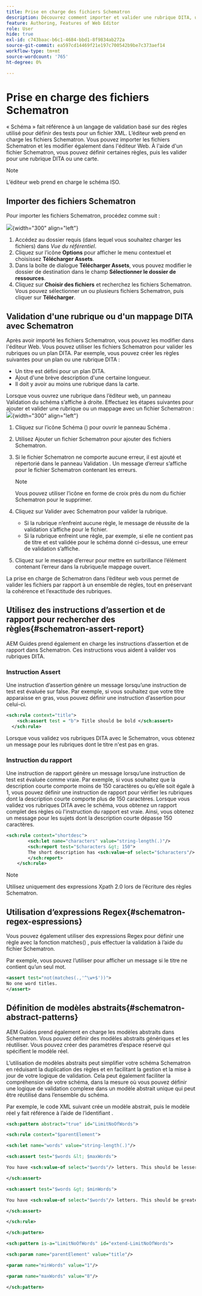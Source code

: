 ```yaml
---
title: Prise en charge des fichiers Schematron
description: Découvrez comment importer et valider une rubrique DITA, utiliser des instructions de rapport d'assertion pour vérifier des règles, utiliser des expressions regex et définir des modèles abstraits dans les fichiers Schematron d'AEM Guides.
feature: Authoring, Features of Web Editor
role: User
hide: true
exl-id: c743baac-b6c1-4684-bbd1-8f9834ab272a
source-git-commit: ea597cd14469f21e197c700542b9be7c373aef14
workflow-type: tm+mt
source-wordcount: '765'
ht-degree: 0%

---
```


# Prise en charge des fichiers Schematron

« Schéma » fait référence à un langage de validation basé sur des règles utilisé pour définir des tests pour un fichier XML. L’éditeur web prend en charge les fichiers Schematron. Vous pouvez importer les fichiers Schematron et les modifier également dans l&#39;éditeur Web. À l&#39;aide d&#39;un fichier Schematron, vous pouvez définir certaines règles, puis les valider pour une rubrique DITA ou une carte.

>[!NOTE]
>
> L’éditeur web prend en charge le schéma ISO.


## Importer des fichiers Schematron

Pour importer les fichiers Schematron, procédez comme suit :

![](images/scematron-panel-add.png){width="300" align="left"}

1. Accédez au dossier requis (dans lequel vous souhaitez charger les fichiers) dans *Vue du référentiel*.
1. Cliquez sur l’icône **Options** pour afficher le menu contextuel et choisissez **Télécharger Assets**.
1. Dans la boîte de dialogue **Télécharger Assets**, vous pouvez modifier le dossier de destination dans le champ **Sélectionner le dossier de ressources**.
1. Cliquez sur **Choisir des fichiers** et recherchez les fichiers Schematron. Vous pouvez sélectionner un ou plusieurs fichiers Schematron, puis cliquer sur **Télécharger**.

## Validation d&#39;une rubrique ou d&#39;un mappage DITA avec Schematron

Après avoir importé les fichiers Schematron, vous pouvez les modifier dans l&#39;éditeur Web. Vous pouvez utiliser les fichiers Schematron pour valider les rubriques ou un plan DITA. Par exemple, vous pouvez créer les règles suivantes pour un plan ou une rubrique DITA :

* Un titre est défini pour un plan DITA.
* Ajout d&#39;une brève description d&#39;une certaine longueur.
* Il doit y avoir au moins une rubrique dans la carte.

Lorsque vous ouvrez une rubrique dans l’éditeur web, un panneau Validation du schéma s’affiche à droite. Effectuez les étapes suivantes pour ajouter et valider une rubrique ou un mappage avec un fichier Schematron :
![](images/schematron-validate.png){width="300" align="left"}

1. Cliquez sur l’icône Schéma () pour ouvrir le panneau Schéma .
1. Utilisez Ajouter un fichier Schematron pour ajouter des fichiers Schematron.
1. Si le fichier Schematron ne comporte aucune erreur, il est ajouté et répertorié dans le panneau Validation . Un message d’erreur s’affiche pour le fichier Schematron contenant les erreurs.
   >[!NOTE]
   >
   >Vous pouvez utiliser l’icône en forme de croix près du nom du fichier Schematron pour le supprimer.
1. Cliquez sur Valider avec Schematron pour valider la rubrique.

   * Si la rubrique n’enfreint aucune règle, le message de réussite de la validation s’affiche pour le fichier.
   * Si la rubrique enfreint une règle, par exemple, si elle ne contient pas de titre et est validée pour le schéma donné ci-dessus, une erreur de validation s’affiche.

1. Cliquez sur le message d’erreur pour mettre en surbrillance l’élément contenant l’erreur dans la rubrique/le mappage ouvert.

La prise en charge de Schematron dans l’éditeur web vous permet de valider les fichiers par rapport à un ensemble de règles, tout en préservant la cohérence et l’exactitude des rubriques.

## Utilisez des instructions d’assertion et de rapport pour rechercher des règles{#schematron-assert-report}

AEM Guides prend également en charge les instructions d’assertion et de rapport dans Schematron. Ces instructions vous aident à valider vos rubriques DITA.

### Instruction Assert

Une instruction d’assertion génère un message lorsqu’une instruction de test est évaluée sur false. Par exemple, si vous souhaitez que votre titre apparaisse en gras, vous pouvez définir une instruction d’assertion pour celui-ci.

```XML
<sch:rule context="title"> 
    <sch:assert test = "b"> Title should be bold </sch:assert>
  </sch:rule>
```

Lorsque vous validez vos rubriques DITA avec le Schematron, vous obtenez un message pour les rubriques dont le titre n&#39;est pas en gras.

### Instruction du rapport

Une instruction de rapport génère un message lorsqu’une instruction de test est évaluée comme vraie. Par exemple, si vous souhaitez que la description courte comporte moins de 150 caractères ou qu’elle soit égale à 1, vous pouvez définir une instruction de rapport pour vérifier les rubriques dont la description courte comporte plus de 150 caractères.
Lorsque vous validez vos rubriques DITA avec le schéma, vous obtenez un rapport complet des règles où l&#39;instruction du rapport est vraie. Ainsi, vous obtenez un message pour les sujets dont la description courte dépasse 150 caractères.


```XML
<sch:rule context="shortdesc"> 
        <sch:let name="characters" value="string-length(.)"/> 
        <sch:report test="$characters &gt; 150">  
        The short description has <sch:value-of select="$characters"/> characters. It should contain more than 150 characters.      
        </sch:report>   
    </sch:rule> 
```

>[!NOTE]
>
> Utilisez uniquement des expressions Xpath 2.0 lors de l’écriture des règles Schematron.

## Utilisation d’expressions Regex{#schematron-regex-espressions}

Vous pouvez également utiliser des expressions Regex pour définir une règle avec la fonction matches() , puis effectuer la validation à l’aide du fichier Schematron.

Par exemple, vous pouvez l’utiliser pour afficher un message si le titre ne contient qu’un seul mot.

```XML
<assert test="not(matches(.,'^\w+$'))"> 
No one word titles.
</assert>  
```


## Définition de modèles abstraits{#schematron-abstract-patterns}

AEM Guides prend également en charge les modèles abstraits dans Schematron. Vous pouvez définir des modèles abstraits génériques et les réutiliser.  Vous pouvez créer des paramètres d’espace réservé qui spécifient le modèle réel.


L’utilisation de modèles abstraits peut simplifier votre schéma Schematron en réduisant la duplication des règles et en facilitant la gestion et la mise à jour de votre logique de validation. Cela peut également faciliter la compréhension de votre schéma, dans la mesure où vous pouvez définir une logique de validation complexe dans un modèle abstrait unique qui peut être réutilisé dans l’ensemble du schéma.


Par exemple, le code XML suivant crée un modèle abstrait, puis le modèle réel y fait référence à l’aide de l’identifiant .

```XML
<sch:pattern abstract="true" id="LimitNoOfWords"> 

<sch:rule context="$parentElement"> 

<sch:let name="words" value="string-length(.)"/> 

<sch:assert test="$words &lt; $maxWords"> 

You have <sch:value-of select="$words"/> letters. This should be lesser than <sch:value-of select="$maxWords"/>. 

</sch:assert>  

<sch:assert test="$words &gt; $minWords"> 

You have <sch:value-of select="$words"/> letters. This should be greater than <sch:value-of select="$minWords"/>. 

</sch:assert>  

</sch:rule> 

</sch:pattern> 

<sch:pattern is-a="LimitNoOfWords" id="extend-LimitNoOfWords"> 

<sch:param name="parentElement" value="title"/> 

<param name="minWords" value="1"/> 

<param name="maxWords" value="8"/> 

</sch:pattern> 
```
